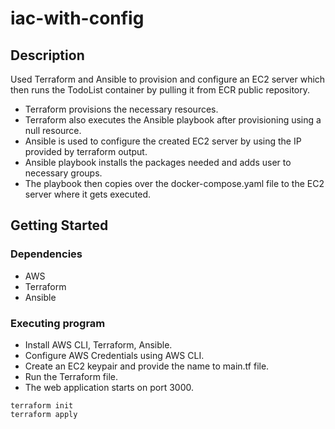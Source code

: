 # iac-with-config

## Description

Used Terraform and Ansible to provision and configure an EC2 server which then runs the TodoList container by pulling it from ECR public repository.
- Terraform provisions the necessary resources.
- Terraform also executes the Ansible playbook after provisioning using a null resource.
- Ansible is used to configure the created EC2 server by using the IP provided by terraform output.
- Ansible playbook installs the packages needed and adds user to necessary groups.
- The playbook then copies over the docker-compose.yaml file to the EC2 server where it gets executed.

## Getting Started

### Dependencies

* AWS
* Terraform
* Ansible

### Executing program

* Install AWS CLI, Terraform, Ansible.
* Configure AWS Credentials using AWS CLI.
* Create an EC2 keypair and provide the name to main.tf file.
* Run the Terraform file.
* The web application starts on port 3000.
```
terraform init
terraform apply
```
